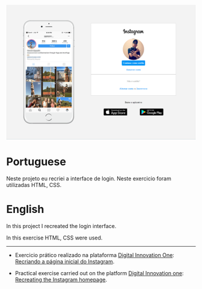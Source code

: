 <p align="center">
    <a href="https://sixz1.github.io/Instagram-dio/#" target="_blank">
    <img src="https://github.com/Sixz1/Instagram-dio/blob/main/capa.png" alt="Interface Instagram"> 
  </a>
  <br/>

<h1>Portuguese</h1>

  Neste projeto eu recriei a interface de login.
  Neste exercicio foram utilizadas HTML, CSS.

  <h1>English</h1>

  In this project I recreated the login interface.

  In this exercise HTML, CSS were used.

</p>

<hr />

- Exercicio prático realizado na plataforma [Digital Innovation One](https://web.digitalinnovation.one/home "Digital Innovation One"): [Recriando a página inicial do Instagram](https://web.dio.me/lab/recriando-a-pagina-inicial-do-instagram/learning/3ebbd980-6b7b-4776-8ce6-026dc9ade5a4 "Recriando a página inicial do Instagram").

- Practical exercise carried out on the platform [Digital Innovation one](https://web.digitalinnovation.one/home "Digital Innovation One"): [Recreating the Instagram homepage](https://web.dio.me/lab/recriando-a-pagina-inicial-do-instagram/learning/3ebbd980-6b7b-4776-8ce6-026dc9ade5a4 "Recreating the instagram homepage").
